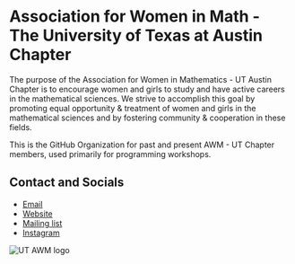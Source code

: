 # Association for Women in Math - The University of Texas at Austin Chapter

The purpose of the Association for Women in Mathematics - UT Austin Chapter is to encourage women and girls to study and have active careers in the mathematical sciences. We strive to accomplish this goal by promoting equal opportunity & treatment of women and girls in the mathematical sciences and by fostering community & cooperation in these fields.

This is the GitHub Organization for past and present AWM - UT Chapter members, used primarily for programming workshops.

## Contact and Socials
* [Email](mailto:texasawm@gmail.com)
* [Website](https://web.ma.utexas.edu/awm/)
* [Mailing list](https://utlists.utexas.edu/sympa/subscribe/utawm?previous_action=edit_list_request#)
* [Instagram](https://www.instagram.com/texasawm/)

![UT AWM logo](../../utawm_logo.png)
